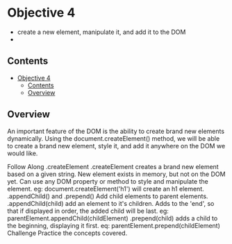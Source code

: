 # Objective 4 

- create a new element, manipulate it, and add it to the DOM
- 
## Contents

- [Objective 4](#objective-4)
  - [Contents](#contents)
  - [Overview](#overview)


## Overview

An important feature of the DOM is the ability to create brand new elements dynamically. Using the document.createElement() method, we will be able to create a brand new element, style it, and add it anywhere on the DOM we would like.

Follow Along
.createElement
.createElement creates a brand new element based on a given string.
New element exists in memory, but not on the DOM yet.
Can use any DOM property or method to style and manipulate the element.
eg: document.createElement('h1') will create an h1 element.
.appendChild() and .prepend()
Add child elements to parent elements.
.appendChild(child) add an element to it's children. Adds to the 'end', so that if displayed in order, the added child will be last.
eg: parentElement.appendChild(childElement)
.prepend(child) adds a child to the beginning, displaying it first.
eq: parentElement.prepend(childElement)
Challenge
Practice the concepts covered.